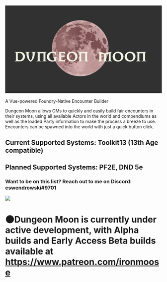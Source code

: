 ![](https://raw.githubusercontent.com/cswendrowski/FoundryVTT-Encounter-Builder/master/dungeonmoon_cover.png)

A Vue-powered Foundry-Native Encounter Builder

Dungeon Moon allows GMs to quickly and easily build fair encounters in their systems, using all available Actors in the world and compendiums as well as the loaded Party information to make the process a breeze to use. Encounters can be spawned into the world with just a quick button click.

## Current Supported Systems: Toolkit13 (13th Age compatible)
## Planned Supported Systems: PF2E, DND 5e
### Want to be on this list? Reach out to me on Discord: cswendrowski#9701

![](https://c10.patreonusercontent.com/3/eyJ3Ijo2MjB9/patreon-media/p/post/46097702/9789d4da1d7f4fe7a831dac72758ecf8/1.gif)

# 🌑Dungeon Moon is currently under active development, with Alpha builds and Early Access Beta builds available at https://www.patreon.com/ironmoose
